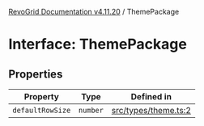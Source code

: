 [RevoGrid Documentation v4.11.20](README.md) / ThemePackage

# Interface: ThemePackage

## Properties

| Property | Type | Defined in |
| ------ | ------ | ------ |
| `defaultRowSize` | `number` | [src/types/theme.ts:2](https://github.com/revolist/revogrid/blob/4b7a998aefffde7f50261e3e7336253a89c4c269/src/types/theme.ts#L2) |
